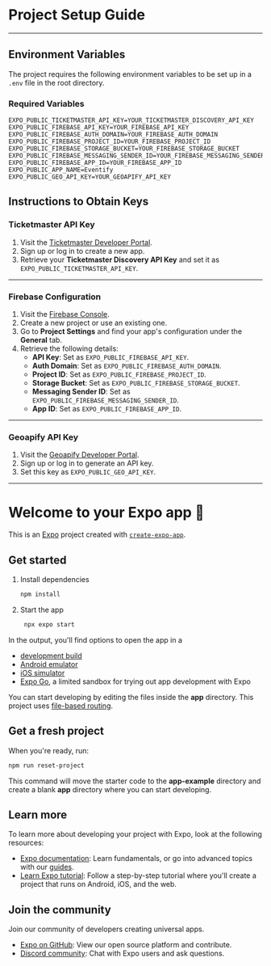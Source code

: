 # Project Setup Guide
---

## Environment Variables
The project requires the following environment variables to be set up in a `.env` file in the root directory.

### Required Variables
```plaintext
EXPO_PUBLIC_TICKETMASTER_API_KEY=YOUR_TICKETMASTER_DISCOVERY_API_KEY
EXPO_PUBLIC_FIREBASE_API_KEY=YOUR_FIREBASE_API_KEY
EXPO_PUBLIC_FIREBASE_AUTH_DOMAIN=YOUR_FIREBASE_AUTH_DOMAIN
EXPO_PUBLIC_FIREBASE_PROJECT_ID=YOUR_FIREBASE_PROJECT_ID
EXPO_PUBLIC_FIREBASE_STORAGE_BUCKET=YOUR_FIREBASE_STORAGE_BUCKET
EXPO_PUBLIC_FIREBASE_MESSAGING_SENDER_ID=YOUR_FIREBASE_MESSAGING_SENDER_ID
EXPO_PUBLIC_FIREBASE_APP_ID=YOUR_FIREBASE_APP_ID
EXPO_PUBLIC_APP_NAME=Eventify
EXPO_PUBLIC_GEO_API_KEY=YOUR_GEOAPIFY_API_KEY
```

## Instructions to Obtain Keys

### Ticketmaster API Key
1. Visit the [Ticketmaster Developer Portal](https://developer.ticketmaster.com/).
2. Sign up or log in to create a new app.
3. Retrieve your **Ticketmaster Discovery API Key** and set it as `EXPO_PUBLIC_TICKETMASTER_API_KEY`.

---

### Firebase Configuration
1. Visit the [Firebase Console](https://console.firebase.google.com/).
2. Create a new project or use an existing one.
3. Go to **Project Settings** and find your app's configuration under the **General** tab.
4. Retrieve the following details:
   - **API Key**: Set as `EXPO_PUBLIC_FIREBASE_API_KEY`.
   - **Auth Domain**: Set as `EXPO_PUBLIC_FIREBASE_AUTH_DOMAIN`.
   - **Project ID**: Set as `EXPO_PUBLIC_FIREBASE_PROJECT_ID`.
   - **Storage Bucket**: Set as `EXPO_PUBLIC_FIREBASE_STORAGE_BUCKET`.
   - **Messaging Sender ID**: Set as `EXPO_PUBLIC_FIREBASE_MESSAGING_SENDER_ID`.
   - **App ID**: Set as `EXPO_PUBLIC_FIREBASE_APP_ID`.

---

### Geoapify API Key
1. Visit the [Geoapify Developer Portal](https://www.geoapify.com/).
2. Sign up or log in to generate an API key.
3. Set this key as `EXPO_PUBLIC_GEO_API_KEY`.

--- 

# Welcome to your Expo app 👋

This is an [Expo](https://expo.dev) project created with [`create-expo-app`](https://www.npmjs.com/package/create-expo-app).

## Get started

1. Install dependencies

   ```bash
   npm install
   ```

2. Start the app

   ```bash
    npx expo start
   ```

In the output, you'll find options to open the app in a

- [development build](https://docs.expo.dev/develop/development-builds/introduction/)
- [Android emulator](https://docs.expo.dev/workflow/android-studio-emulator/)
- [iOS simulator](https://docs.expo.dev/workflow/ios-simulator/)
- [Expo Go](https://expo.dev/go), a limited sandbox for trying out app development with Expo

You can start developing by editing the files inside the **app** directory. This project uses [file-based routing](https://docs.expo.dev/router/introduction).

## Get a fresh project

When you're ready, run:

```bash
npm run reset-project
```

This command will move the starter code to the **app-example** directory and create a blank **app** directory where you can start developing.

## Learn more

To learn more about developing your project with Expo, look at the following resources:

- [Expo documentation](https://docs.expo.dev/): Learn fundamentals, or go into advanced topics with our [guides](https://docs.expo.dev/guides).
- [Learn Expo tutorial](https://docs.expo.dev/tutorial/introduction/): Follow a step-by-step tutorial where you'll create a project that runs on Android, iOS, and the web.

## Join the community

Join our community of developers creating universal apps.

- [Expo on GitHub](https://github.com/expo/expo): View our open source platform and contribute.
- [Discord community](https://chat.expo.dev): Chat with Expo users and ask questions.
